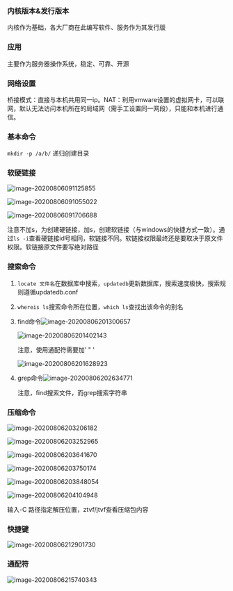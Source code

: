 ### 内核版本&发行版本

内核作为基础，各大厂商在此编写软件、服务作为其发行版

### 应用

主要作为服务器操作系统，稳定、可靠、开源

### 网络设置

桥接模式：直接与本机共用同一ip。NAT：利用vmware设置的虚拟网卡，可以联网，默认无法访问本机所在的局域网（需手工设置同一网段），只能和本机进行通信。

### 基本命令

`mkdir -p /a/b/` 递归创建目录

### 软硬链接

![image-20200806091125855](https://imagebag.oss-cn-chengdu.aliyuncs.com/img/image-20200806091125855.png)

![image-20200806091055022](https://imagebag.oss-cn-chengdu.aliyuncs.com/img/image-20200806091055022.png)

![image-20200806091706688](https://imagebag.oss-cn-chengdu.aliyuncs.com/img/image-20200806091706688.png)

注意不加s，为创建硬链接，加s，创建软链接（与windows的快捷方式一致）。通过`ls -i`查看硬链接id号相同，软链接不同。软链接权限最终还是要取决于原文件权限。软链接原文件要写绝对路径

### 搜索命令

1. `locate 文件名`在数据库中搜索，`updatedb`更新数据库，搜索速度极快，搜索规则遵循updatedb.conf

2. `whereis ls`搜索命令所在位置，`which ls`查找出该命令的别名

3. find命令![image-20200806201300657](https://imagebag.oss-cn-chengdu.aliyuncs.com/img/image-20200806201300657.png)

   ![image-20200806201402143](https://imagebag.oss-cn-chengdu.aliyuncs.com/img/image-20200806201402143.png)

   注意，使用通配符需要加' " '

   ![image-20200806201628923](https://imagebag.oss-cn-chengdu.aliyuncs.com/img/image-20200806201628923.png)

4. grep命令![image-20200806202634771](https://imagebag.oss-cn-chengdu.aliyuncs.com/img/image-20200806202634771.png)

   注意，find搜索文件，而grep搜索字符串

### 压缩命令

![image-20200806203206182](https://imagebag.oss-cn-chengdu.aliyuncs.com/img/image-20200806203206182.png)

![image-20200806203252965](https://imagebag.oss-cn-chengdu.aliyuncs.com/img/image-20200806203252965.png)

![image-20200806203641670](https://imagebag.oss-cn-chengdu.aliyuncs.com/img/image-20200806203641670.png)

![image-20200806203750174](https://imagebag.oss-cn-chengdu.aliyuncs.com/img/image-20200806203750174.png)

![image-20200806203848054](https://imagebag.oss-cn-chengdu.aliyuncs.com/img/image-20200806203848054.png)

![image-20200806204104948](https://imagebag.oss-cn-chengdu.aliyuncs.com/img/image-20200806204104948.png)

输入-C 路径指定解压位置，ztvf/jtvf查看压缩包内容

### 快捷键

![image-20200806212901730](https://imagebag.oss-cn-chengdu.aliyuncs.com/img/image-20200806212901730.png)

### 通配符

![image-20200806215740343](https://imagebag.oss-cn-chengdu.aliyuncs.com/img/image-20200806215740343.png)